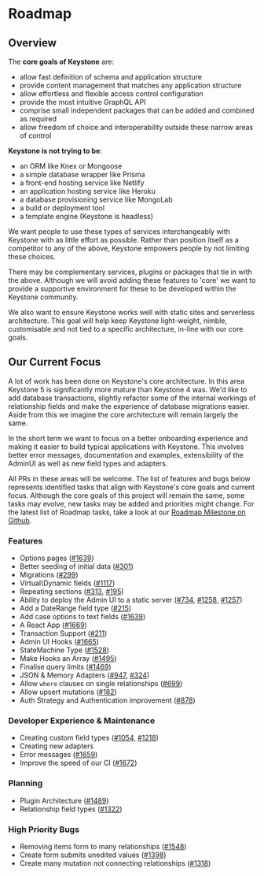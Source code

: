 <!--[meta]
section: roadmap
title: Roadmap
order: 1
[meta]-->

# Roadmap

## Overview

The **core goals of Keystone** are:

- allow fast definition of schema and application structure
- provide content management that matches any application structure
- allow effortless and flexible access control configuration
- provide the most intuitive GraphQL API
- comprise small independent packages that can be added and combined as required
- allow freedom of choice and interoperability outside these narrow areas of control

**Keystone is not trying to be**:

- an ORM like Knex or Mongoose
- a simple database wrapper like Prisma
- a front-end hosting service like Netlify
- an application hosting service like Heroku
- a database provisioning service like MongoLab
- a build or deployment tool
- a template engine (Keystone is headless)

We want people to use these types of services interchangeably with Keystone with as little effort as possible. Rather than position itself as a competitor to any of the above, Keystone empowers people by not limiting these choices.

There may be complementary services, plugins or packages that tie in with the above. Although we will avoid adding these features to 'core' we want to provide a supportive environment for these to be developed within the Keystone community.

We also want to ensure Keystone works well with static sites and serverless architecture. This goal will help keep Keystone light-weight, nimble, customisable and not tied to a specific architecture, in-line with our core goals.

## Our Current Focus

A lot of work has been done on Keystone's core architecture. In this area Keystone 5 is significantly more mature than Keystone 4 was. We'd like to add database transactions, slightly refactor some of the internal workings of relationship fields and make the experience of database migrations easier. Aside from this we imagine the core architecture will remain largely the same.

In the short term we want to focus on a better onboarding experience and making it easier to build typical applications with Keystone. This involves better error messages, documentation and examples, extensibility of the AdminUI as well as new field types and adapters.

All PRs in these areas will be welcome. The list of features and bugs below represents identified tasks that align with Keystone's core goals and current focus. Although the core goals of this project will remain the same, some tasks may evolve, new tasks may be added and priorities might change. For the latest list of Roadmap tasks, take a look at our [Roadmap Milestone on Github](https://github.com/keystonejs/keystone-5/milestone/6).

### Features

- Options pages ([#1639](https://github.com/keystonejs/keystone-5/issues/1639))
- Better seeding of initial data ([#301](https://github.com/keystonejs/keystone-5/issues/301))
- Migrations ([#299](https://github.com/keystonejs/keystone-5/issues/299))
- Virtual\\Dynamic fields ([#1117](https://github.com/keystonejs/keystone-5/issues/1117))
- Repeating sections ([#313](https://github.com/keystonejs/keystone-5/issues/313), [#195](https://github.com/keystonejs/keystone-5/issues/195))
- Ability to deploy the Admin UI to a static server ([#734](https://github.com/keystonejs/keystone-5/issues/734), [#1258](https://github.com/keystonejs/keystone-5/issues/1258), [#1257](https://github.com/keystonejs/keystone-5/issues/1257))
- Add a DateRange field type ([#215](https://github.com/keystonejs/keystone-5/issues/215))
- Add case options to text fields ([#1639](https://github.com/keystonejs/keystone-5/issues/1639))
- A React App ([#1669](https://github.com/keystonejs/keystone-5/issues/1669))
- Transaction Support ([#211](https://github.com/keystonejs/keystone-5/issues/211))
- Admin UI Hooks ([#1665](https://github.com/keystonejs/keystone-5/issues/1665))
- StateMachine Type ([#1528](https://github.com/keystonejs/keystone-5/issues/1528))
- Make Hooks an Array ([#1495](https://github.com/keystonejs/keystone-5/issues/1495))
- Finalise query limits ([#1469](https://github.com/keystonejs/keystone-5/issues/1469))
- JSON & Memory Adapters ([#947](https://github.com/keystonejs/keystone-5/issues/947), [#324](https://github.com/keystonejs/keystone-5/issues/324))
- Allow `where` clauses on single relationships ([#699](https://github.com/keystonejs/keystone-5/issues/699))
- Allow upsert mutations ([#182](https://github.com/keystonejs/keystone-5/issues/182))
- Auth Strategy and Authentication improvement ([#878](https://github.com/keystonejs/keystone-5/issues/878))

### Developer Experience & Maintenance

- Creating custom field types ([#1054](https://github.com/keystonejs/keystone-5/issues/1054), [#1218](https://github.com/keystonejs/keystone-5/issues/1218))
- Creating new adapters
- Error messages ([#1659](https://github.com/keystonejs/keystone-5/issues/1659))
- Improve the speed of our CI ([#1672](https://github.com/keystonejs/keystone-5/issues/1672))

### Planning

- Plugin Architecture ([#1489](https://github.com/keystonejs/keystone-5/issues/1489))
- Relationship field types ([#1322](https://github.com/keystonejs/keystone-5/issues/1322))

### High Priority Bugs

- Removing items form to many relationships ([#1548](https://github.com/keystonejs/keystone-5/issues/1548))
- Create form submits unedited values ([#1398](https://github.com/keystonejs/keystone-5/issues/1398))
- Create many mutation not connecting relationships ([#1318](https://github.com/keystonejs/keystone-5/issues/1318))
